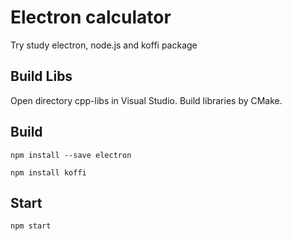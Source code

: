 # Electron calculator 
Try study electron, node.js and koffi package

## Build Libs
Open directory cpp-libs in Visual Studio. 
Build libraries by CMake.

## Build

```
npm install --save electron 

npm install koffi
```

## Start
```
npm start
```

